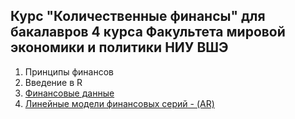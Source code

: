 ## Курс "Количественные финансы" для бакалавров 4 курса Факультета мировой экономики и политики НИУ ВШЭ

1. Принципы финансов
2. Введение в R
3. [Финансовые данные](lectures/lecture-3.html)
4. [Линейные модели финансовых серий - (AR)](lectures/lecture-4.html)

